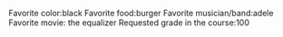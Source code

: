 Favorite color:black 
Favorite food:burger
Favorite musician/band:adele 
Favorite movie: the equalizer
Requested grade in the course:100
 
